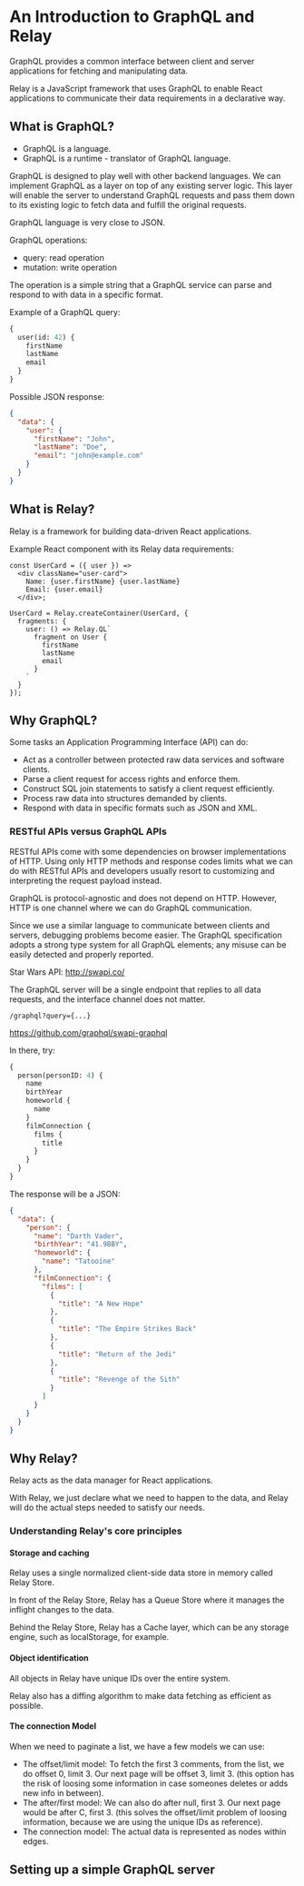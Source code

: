 # An Introduction to GraphQL and Relay

GraphQL provides a common interface between client and server applications for fetching and manipulating data.

Relay is a JavaScript framework that uses GraphQL to enable React applications to communicate their data requirements in a declarative way.

## What is GraphQL?

* GraphQL is a language.
* GraphQL is a runtime - translator of GraphQL language.

GraphQL is designed to play well with other backend languages.
We can implement GraphQL as a layer on top of any existing server logic.
This layer will enable the server to understand GraphQL requests and pass them down to its existing logic to fetch data and fulfill the original requests.

GraphQL language is very close to JSON.

GraphQL operations:
* query: read operation
* mutation: write operation

The operation is a simple string that a GraphQL service can parse and respond to with data in a specific format.

Example of a GraphQL query:
```graphql
{
  user(id: 42) {
    firstName
    lastName
    email
  }
}
```

Possible JSON response:
```json
{
  "data": {
    "user": {
      "firstName": "John",
      "lastName": "Doe",
      "email": "john@example.com"
    }
  }
}
```

## What is Relay?

Relay is a framework for building data-driven React applications.

Example React component with its Relay data requirements:
```react
const UserCard = ({ user }) =>
  <div className="user-card">
    Name: {user.firstName} {user.lastName}
    Email: {user.email}
  </div>;

UserCard = Relay.createContainer(UserCard, {
  fragments: {
    user: () => Relay.QL`
      fragment on User {
        firstName
        lastName
        email
      }
    `
  }
});
```

## Why GraphQL?

Some tasks an Application Programming Interface (API) can do:
* Act as a controller between protected raw data services and software clients.
* Parse a client request for access rights and enforce them.
* Construct SQL join statements to satisfy a client request efficiently.
* Process raw data into structures demanded by clients.
* Respond with data in specific formats such as JSON and XML.

### RESTful APIs versus GraphQL APIs

RESTful APIs come with some dependencies on browser implementations of HTTP.
Using only HTTP methods and response codes limits what we can do with RESTful APIs and developers usually resort to customizing and interpreting the request payload instead.

GraphQL is protocol-agnostic and does not depend on HTTP.
However, HTTP is one channel where we can do GraphQL communication.

Since we use a similar language to communicate between clients and servers, debugging problems become easier.
The GraphQL specification adopts a strong type system for all GraphQL elements; any misuse can be easily detected and properly reported.

Star Wars API: http://swapi.co/

The GraphQL server will be a single endpoint that replies to all data requests, and the interface channel does not matter.

```
/graphql?query={...}
```

https://github.com/graphql/swapi-graphql

In there, try:
```graphql
{
  person(personID: 4) {
    name
    birthYear
    homeworld {
      name
    }
    filmConnection {
      films {
        title
      }
    }
  }
}
```

The response will be a JSON:
```json
{
  "data": {
    "person": {
      "name": "Darth Vader",
      "birthYear": "41.9BBY",
      "homeworld": {
        "name": "Tatooine"
      },
      "filmConnection": {
        "films": [
          {
            "title": "A New Hope"
          },
          {
            "title": "The Empire Strikes Back"
          },
          {
            "title": "Return of the Jedi"
          },
          {
            "title": "Revenge of the Sith"
          }
        ]
      }
    }
  }
}
```

## Why Relay?

Relay acts as the data manager for React applications.

With Relay, we just declare what we need to happen to the data, and Relay will do the actual steps needed to satisfy our needs.

### Understanding Relay's core principles

#### Storage and caching

Relay uses a single normalized client-side data store in memory called Relay Store.

In front of the Relay Store, Relay has a Queue Store where it manages the inflight changes to the data.

Behind the Relay Store, Relay has a Cache layer, which can be any storage engine, such as localStorage, for example.

#### Object identification

All objects in Relay have unique IDs over the entire system.

Relay also has a diffing algorithm to make data fetching as efficient as possible.

#### The connection Model

When we need to paginate a list, we have a few models we can use:

* The offset/limit model: To fetch the first 3 comments, from the list, we do offset 0, limit 3. Our next page will be offset 3, limit 3. (this option has the risk of loosing some information in case someones deletes or adds new info in between).
* The after/first model: We can also do after null, first 3. Our next page would be after C, first 3. (this solves the offset/limit problem of loosing information, because we are using the unique IDs as reference).
* The connection model: The actual data is represented as nodes within edges.

## Setting up a simple GraphQL server
